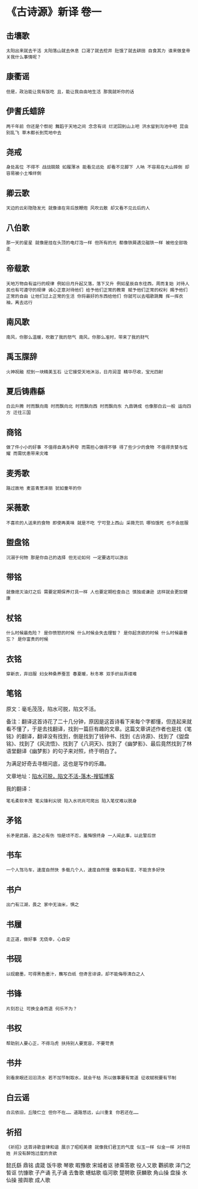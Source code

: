 # 《古诗源》新译 卷一


## 击壤歌

`太阳出来就去干活
太阳落山就去休息
口渴了就去挖井
肚饿了就去耕田
自食其力
谁来做皇帝关我什么事情呢？`

## 康衢谣

`但是，政治能让我有饭吃
且，能让我自由地生活
那我就听你的话`

## 伊耆氏蜡辞

`两千年前
你还是个祭祀
舞蹈于天地之间
念念有词
烂泥回到山上吧
洪水留到沟池中吧
昆虫别乱飞
草木都长到荒地中去`

## 尧戒

`身处高位
不得不
战战兢兢
如履薄冰
能看见远处
却看不见脚下
人呐
不容易在大山摔倒
却容易被小土堆绊倒`

## 卿云歌

`天边的云彩隐隐发光
就像谁在背后放鞭炮
风吹云散
却又看不见云后的人`



## 八伯歌

`那一天的星星
就像是挂在头顶的电灯泡一样
但所有的光
都像铁屑遇见磁铁一样
被他全部吸走`

## 帝载歌

`天地万物自有运行的规律
例如日月升起又落，落下又升
例如星辰自东往西，周而复始
对待人民也有可遵守的规律
诚心正意对待他们
给予他们正常的教育
赋予他们正常的权利
赐予他们正常的自由
让他们过上正常的生活
你将最好的东西给他们
你就可以去唱歌跳舞
挥一挥衣袖，离去远行`

## 南风歌

`南风，你那么温暖，吹散了我的怒气
南风，你那么准时，带来了我的财气`

## 禹玉牒辞

`火神祝融
挖到一块精美玉石
让它接受天地沐浴，日月润湿
精华尽收，宝光四射`


## 夏后铸鼎繇

`白云升腾
时而飘向南
时而飘向北
时而飘向西
时而飘向东
九鼎铸成
也像那白云一般
运向四方
迁往三国`

## 商铭

`做了件小小的好事
不值得自满与矜夸
而需担心做得不够
得了些少少的食物
不值得贪婪与炫耀
而需忧患带来灾难`



## 麦秀歌

`路过故地
麦苗青葱泽丽
犹如童年的你`

## 采薇歌

`不喜欢的人送来的食物
即使再美味
就是不吃
宁可登上西山
采薇充饥
哪怕饿死
也不会屈服`


## 盥盘铭

`沉溺于何物
那是你自己的选择
但无论如何
一定要选可以游出`


## 带铭

`就像熄灭油灯之后
需要定期保养灯具一样
人也要定期检查自己
慎独或谦逊
这样就会更加健康`

## 杖铭

`什么时候最危险？
是你愤怒的时候
什么时候会失去理智？
是你起贪欲的时候
什么时候最善忘？
是你富贵的时候`

## 衣铭

`穿新衣，弃旧服
妇女种桑养蚕苦
春夏暖，秋冬寒
双手织丝弄缕难`

## 笔铭

原文：毫毛茂茂，陷水可脱，陷文不活。

备注：翻译这首诗花了二十几分钟，原因是这首诗看下来每个字都懂，但连起来就看不懂了，于是去找翻译，找到一篇巨有趣的文章。这篇文章讲述作者也是找《笔铭》的翻译，翻译没有找到，倒是找到了钱钟书、找到《古诗源》、找到了《盥盘铭》、找到了《风流悟》、找到了《八洞天》、找到了《幽梦影》、最后竟然找到了林语堂翻译《幽梦影》的句子来对照，终于明白了。

为满足好奇去寻根问底，这也是写作的乐趣。

文章地址：[陷水可脱，陷文不活-落木-搜狐博客](http://wubmlomu.blog.sohu.com/229530131.html)

我的翻译：

`笔毛柔软丰茂
笔尖锋利尖锐
陷入水坑尚可爬出
陷入笔仗难以脱身`



## 矛铭

`长矛是武器，造之必有伤
怕是顷不忍，羞悔恨终身
一人闻此事，以此警后世`


## 书车

`一个人驾马车，速度自然快
多载几个人，速度自然慢
做事自有度，不能贪多好快`

## 书户

`出门有江湖，畏之
家中无油米，惧之`

## 书履

`走正道，做好事
无侥幸，心自安`

## 书砚

`以砚磨墨，可得黑色墨汁，蘸写白纸
但谗言诽谤，却不能侮辱清白之人`

## 书锋

`片刻忍让
可换全身而退
何乐不为？`

## 书权

`帮助别人要心正，不得马虎
扶持别人要宽容，不要苛责`

## 书井

`别看泉眼还汩汩流水
若不加节制取水，就会干枯
所以做事要有常道
征收赋税要有节制`

## 白云谣

`白云依旧，丘陵伫立
但你不在……
道路悠远，山川重复
你若还在……`


## 祈招

`《祈招》这首诗歌音律和谐
展示了昭昭美德
就像我们君王的气度
似玉一样
似金一样
对待百姓
并没有醉饱过度的贪欲`


懿氏繇
鼎铭
虞箴
饭牛歌
琴歌
暇豫歌
宋城者讴
骖乘答歌
役人又歌
鸜鹆歌
泽门之皙讴
忼慷歌
子产诵
孔子诵
去鲁歌
蟪蛄歌
临河歌
楚聘歌
获麟歌
角山操
盘操
水仙操
接舆歌
成人歌